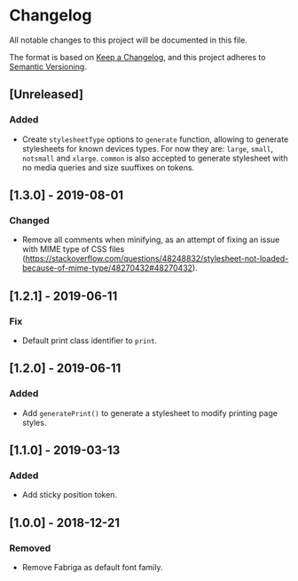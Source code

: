 # Changelog

All notable changes to this project will be documented in this file.

The format is based on [Keep a Changelog](https://keepachangelog.com/en/1.0.0/),
and this project adheres to [Semantic Versioning](https://semver.org/spec/v2.0.0.html).

## [Unreleased]
### Added
- Create `stylesheetType` options to `generate` function, allowing to generate stylesheets for known devices types. For now they are: `large`, `small`, `notsmall` and `xlarge`. `common` is also accepted to generate stylesheet with no media queries and size suuffixes on tokens.

## [1.3.0] - 2019-08-01

### Changed

- Remove all comments when minifying, as an attempt of fixing an issue with MIME type of CSS files (https://stackoverflow.com/questions/48248832/stylesheet-not-loaded-because-of-mime-type/48270432#48270432).

## [1.2.1] - 2019-06-11

### Fix

- Default print class identifier to `print`.

## [1.2.0] - 2019-06-11

### Added

- Add `generatePrint()` to generate a stylesheet to modify printing page styles.

## [1.1.0] - 2019-03-13

### Added

- Add sticky position token.

## [1.0.0] - 2018-12-21

### Removed

- Remove Fabriga as default font family.
